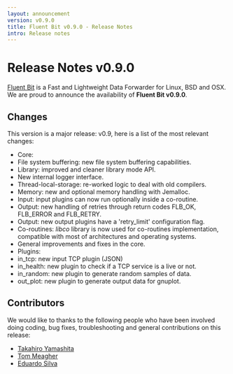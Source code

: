 ```yaml
---
layout: announcement
version: v0.9.0
title: Fluent Bit v0.9.0 - Release Notes
intro: Release notes
---
```


# Release Notes v0.9.0

[Fluent Bit](http://fluentbit.io) is a Fast and Lightweight Data Forwarder for Linux, BSD and OSX. We are proud to announce the availability of __Fluent Bit v0.9.0__.

## Changes

This version is a major release: v0.9, here is a list of the most relevant changes:

- Core:
 - File system buffering: new file system buffering capabilities.
 - Library: improved and cleaner library mode API.
 - New internal logger interface.
 - Thread-local-storage: re-worked logic to deal with old compilers.
 - Memory: new and optional memory handling with Jemalloc.
 - Input: input plugins can now run optionally inside a co-routine.
 - Output: new handling of retries through return codes FLB\_OK, FLB\_ERROR and FLB_RETRY.
 - Output: new output plugins have a 'retry_limit' configuration flag.
 - Co-routines: _libco_ library is now used for co-routines implementation, compatible with most of architectures and operating systems.
 - General improvements and fixes in the core.
- Plugins:
 - in_tcp: new input TCP plugin (JSON)
 - in_health: new plugin to check if a TCP service is a live or not.
 - in_random: new plugin to generate random samples of data.
 - out_plot: new plugin to generate output data for gnuplot.

## Contributors

We would like to thanks to the following people who have been involved doing coding, bug fixes, troubleshooting and general contributions on this release:

- [Takahiro Yamashita](https://github.com/nokute78)
- [Tom Meagher](https://github.com/keypusher)
- [Eduardo Silva](http://github.com/edsiper)
